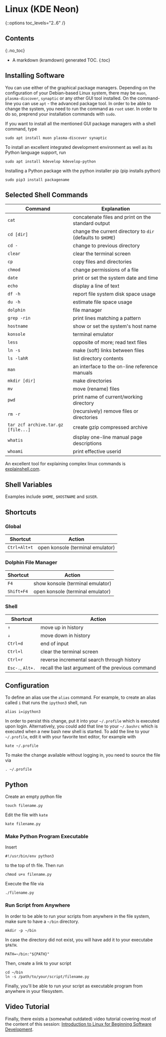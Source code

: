 # Linux (KDE Neon)
{::options toc_levels="2..6" /}

## Contents
{:.no_toc}

* A markdown (kramdown) generated TOC.
{:toc}

## Installing Software
You can use either of the graphical package managers. Depending on the configuration of your Debian-based Linux system, there may be `muon`, `plasma-discover`, `synaptic` or any other GUI tool installed. On the command-line you can use `apt` - the advanced package tool. In order to be able to change the system, you need to run the command as `root` user. In order to do so, preprend your installation commands with `sudo`.

If you want to install all the mentioned GUI package managers with a shell command, type

```
sudo apt install muon plasma-discover synaptic
```

To install an excellent integrated development environment as well as its Python language support, run

```
sudo apt install kdevelop kdevelop-python
```

Installing a Python package with the python installer pip (pip installs
python)

```
sudo pip3 install packagename
```

## Selected Shell Commands

| Command | Explanation |
| ------- | ---------------------------------|
| `cat` | concatenate files and print on the standard output |
| `cd [dir]` | change the current directory to `dir` (defaults to `$HOME`) |
| `cd -` | change to previous directory |
| `clear` | clear the terminal screen |
| `cp` | copy files and directories |
| `chmod` | change permissions of a file |
| `date` | print or set the system date and time |
| `echo` | display a line of text |
| `df -h` | report file system disk space usage |
| `du -h` | estimate file space usage |
| `dolphin` | file manager |
| `grep -rin` | print lines matching a pattern |
| `hostname` | show or set the system's host name |
| `konsole` | terminal emulator |
| `less` | opposite of more; read text files |
| `ln -s` | make (soft) links between files |
| `ls -lahR` | list directory contents |
| `man` | an interface to the on-line reference manuals |
| `mkdir [dir]` | make directories |
| `mv` | move (rename) files |
| `pwd` | print name of current/working directory |
| `rm -r` | (recursively) remove files or directories |
| `tar zcf archive.tar.gz [file...]` | create gzip compressed archive |
| `whatis` | display one-line manual page descriptions |
| `whoami` | print effective userid |

An excellent tool for explaining complex linux commands is 
[explainshell.com](https://explainshell.com/).

## Shell Variables
Examples include `$HOME`, `$HOSTNAME` and `$USER`.

## Shortcuts

### Global

Shortcut | Action
--- | ---
`Ctrl+Alt+t` | open konsole (terminal emulator)

### Dolphin File Manager

Shortcut | Action
--- | ---
`F4` | show konsole (terminal emulator)
`Shift+F4` | open konsole (terminal emulator)

### Shell

Shortcut | Action
--- | ---
`↑` | move up in history
`↓` | move down in history
`Ctrl+d` | end of input
`Ctrl+l` | clear the terminal screen
`Ctrl+r` | reverse incremental search through history
`Esc-.`, `Alt+.` | recall the last argument of the previous command

## Configuration
To define an alias use the `alias` command. For example, to create an alias called `i` that runs the `ipython3` shell, run

```
alias i=ipython3
```

In order to persist this change, put it into your `~/.profile` which
is executed upon login. Alternatively, you could add that line to
your `~/.bashrc` which is executed when a new bash
new shell is started. To add the line to your `~/.profile`, edit it
with your favorite text editor, for example with
```
kate ~/.profile
```
To make the change available without logging in, you need to source the
file via
```
. ~/.profile
```

## Python
Create an empty python file

```
touch filename.py
```

Edit the file with `kate`

```
kate filename.py
```

### Make Python Program Executable
Insert

```
#!/usr/bin/env python3
```

to the top of th file. Then run

```
chmod u+x filename.py
```

Execute the file via

```
./filename.py
```

### Run Script from Anywhere
In order to be able to run your scripts from anywhere in the file system, make
sure to have a `~/bin` directory.

```
mkdir -p ~/bin
```
In case the directory did not exist, you will have add it to your executabe
`$PATH`.
```
PATH=~/bin:"${PATH}"
```

Then, create a link to your script

```
cd ~/bin
ln -s /path/to/your/script/filename.py
```
Finally, you'll be able to run your script as executable program from anywhere
in your filesystem.

## Video Tutorial
Finally, there exists a (somewhat outdated) video tutorial covering most of the content of this session: [Introduction to Linux for Beginning Software Development](https://www.youtube.com/watch?v=4cdRApK7RTQ).
